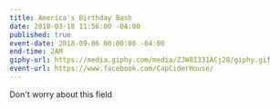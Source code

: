 ```yaml
---
title: America's Birthday Bash
date: 2018-03-18 11:56:00 -04:00
published: true
event-date: 2018-09-06 00:00:00 -04:00
end-time: 2AM
giphy-url: https://media.giphy.com/media/ZJW8I331ACj28/giphy.gif
event-url: https://www.facebook.com/CapCiderHouse/
---
```


Don't worry about this field
